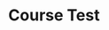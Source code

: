 ---
title: "Course Test"
passing_percentage: 70
questions:
  - id: "q1"
    text: "What is the primary focus of the course?"
    type: "single-answer"
    marks: 2
    options:
      - id: "a"
        text: "Building a Kubernetes cluster from scratch."
      - id: "b"
        text: "Exploring Dapr functionalities within a Kubernetes environment using Meshery."
        is_correct: true
      - id: "c"
        text: "Advanced concepts of NodeJS and Python programming."
      - id: "d"
        text: "A deep dive into Redis database management."
  - id: "q2"
    text: "Which of the following are deployed as part of the Dapr control plane in this course? (Select all that apply)"
    type: "multiple-answer"
    marks: 3
    options:
      - id: "a"
        text: "Dapr Operator"
        is_correct: true
      - id: "b"
        text: "Dapr Sidecar Injector"
        is_correct: true
      - id: "c"
        text: "Dapr Sentry"
        is_correct: true
      - id: "d"
        text: "Dapr Dashboard"
  - id: "q3"
    text: "What is used as the statestore in the 'Explore Dapr with Meshery' course?"
    type: "short-answer"
    marks: 2
    correct_answer: "Redis"
  - id: "q4"
    text: "What is the main purpose of deploying a Dapr StateStore component with Redis?"
    type: "single-answer"
    marks: 2
    options:
      - id: "a"
        text: "To manage the application's user interface."
      - id: "b"
        text: "To handle the networking between services."
      - id: "c"
        text: "To manage the application's state in a distributed environment."
        is_correct: true
      - id: "d"
        text: "To monitor the health of the Kubernetes cluster."
  - id: "q5"
    text: "The course guides users through deploying sample applications written in which languages? (Select all that apply)"
    type: "multiple-answer"
    marks: 3
    options:
      - id: "a"
        text: "Java"
      - id: "b"
        text: "Python"
        is_correct: true
      - id: "c"
        text: "Go"
      - id: "d"
        text: "NodeJS"
        is_correct: true
  - id: "q6"
    text: "What is the name of the tool's interactive terminal used to view application logs?"
    type: "short-answer"
    marks: 2
    correct_answer: "Meshery"
  - id: "q7"
    text: "What is attached to the applications to enable effective communication and state management?"
    type: "single-answer"
    marks: 2
    options:
      - id: "a"
        text: "A load balancer"
      - id: "b"
        text: "A Dapr sidecar"
        is_correct: true
      - id: "c"
        text: "A dedicated monitoring agent"
      - id: "d"
        text: "An API gateway"
  - id: "q8"
    text: "Based on the course content, which of the following are key learning outcomes? (Select all that apply)"
    type: "multiple-answer"
    marks: 3
    options:
      - id: "a"
        text: "Deploying the Dapr control plane."
        is_correct: true
      - id: "b"
        text: "Deploying applications with Dapr sidecars."
        is_correct: true
      - id: "c"
        text: "Using Redis as a statestore for Dapr."
        is_correct: true
      - id: "d"
        text: "Creating custom Kubernetes operators."
  - id: "q9"
    text: "What is the primary environment where Dapr is explored in this course?"
    type: "short-answer"
    marks: 2
    answer: "Kubernetes"
  - id: "q10"
    text: "What is the first step in the visual guide to understanding how Dapr works within a Kubernetes cluster?"
    type: "single-answer"
    marks: 2
    options:
      - id: "a"
        text: "Deploying a sample application."
      - id: "b"
        text: "Importing and exploring the Dapr control plane components."
        is_correct: true
      - id: "c"
        text: "Setting up a Redis statestore."
      - id: "d"
        text: "Viewing application logs."
type: "test"
---